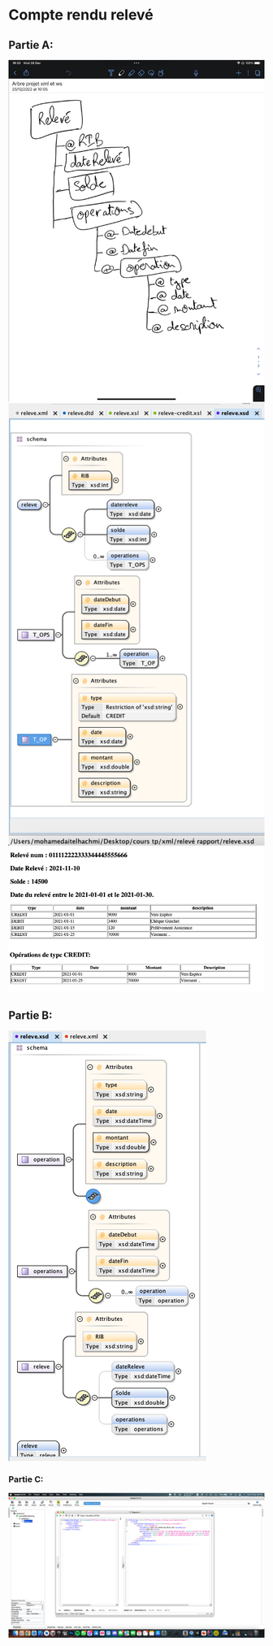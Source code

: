 <h1>Compte rendu relevé</h1>

<h2>Partie A:</h2>
<img src="captures/cap1.jpeg">
<img src="captures/cap2.png">
<img src="captures/releve.png">
<img src="captures/releve-credit.png">

<h2>Partie B:</h2>
<img src="captures/relevejava.png">

<h3>Partie C:</h3>
<img src="captures/methodesSOAPUI.png">